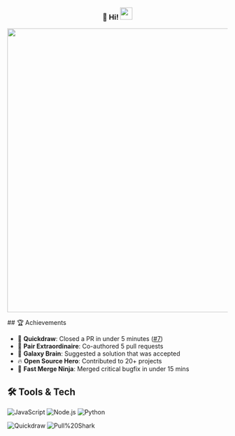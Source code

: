 <h3 align="center">
   👋 Hi!
  <img src="https://media.giphy.com/media/hvRJCLFzcasrR4ia7z/giphy.gif" width="28">
</h3> 
<p align="center">
  <a href="#"><img width="650px" src="https://readme-typing-svg.herokuapp.com?font=Ubuntu&color=58a6ff&size=22&center=true&lines=Hello,+World+🌎;Welcome+to+my+GitHub+profile+😇;Happy+to+see+you+here+😀;Feel+free+to+look+around+😌;Reach+me+out+if+you+need+me+🤗;Have+a+great+day+😊"></a>
</p>
## 🏆 Achievements

- 🐎 **Quickdraw**: Closed a PR in under 5 minutes ([#7](https://github.com/skoshy/sample-auto-merge-repo/pull/7))
- 🤝 **Pair Extraordinaire**: Co-authored 5 pull requests
- 🧠 **Galaxy Brain**: Suggested a solution that was accepted
- 🔥 **Open Source Hero**: Contributed to 20+ projects
- 🚀 **Fast Merge Ninja**: Merged critical bugfix in under 15 mins

## 🛠️ Tools & Tech
![JavaScript](https://img.shields.io/badge/-JavaScript-yellow?style=flat-square&logo=javascript)
![Node.js](https://img.shields.io/badge/-Node.js-green?style=flat-square&logo=node.js)
![Python](https://img.shields.io/badge/-Python-blue?style=flat-square&logo=python)

![Quickdraw](https://img.shields.io/badge/Quickdraw-Fast%20PRs-blue?style=flat-square&logo=github)
![Pull%20Shark](https://img.shields.io/badge/Pull%20Shark-Merged%2030%2B%20PRs-green?style=flat-square&logo=git)
